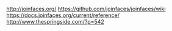 http://joinfaces.org/
https://github.com/joinfaces/joinfaces/wiki
https://docs.joinfaces.org/current/reference/
http://www.thespringside.com/?p=542